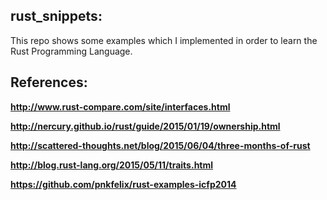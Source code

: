 ## rust_snippets:
This repo shows some examples which I implemented in order to learn the Rust Programming Language.

## References:
**http://www.rust-compare.com/site/interfaces.html**

**http://nercury.github.io/rust/guide/2015/01/19/ownership.html**

**http://scattered-thoughts.net/blog/2015/06/04/three-months-of-rust**

**http://blog.rust-lang.org/2015/05/11/traits.html**

**https://github.com/pnkfelix/rust-examples-icfp2014**